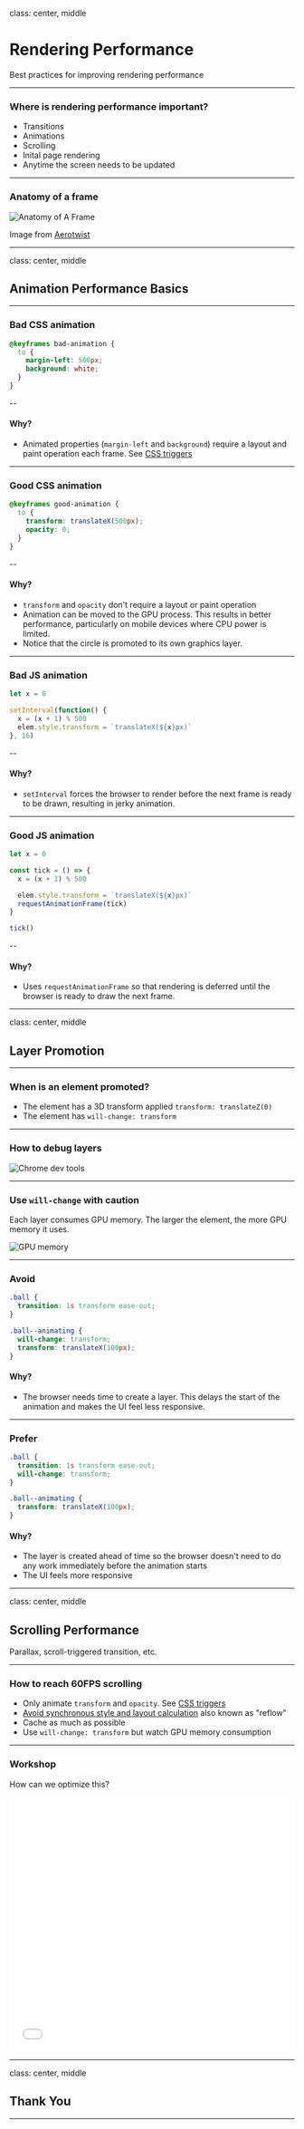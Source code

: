 class: center, middle

# Rendering Performance

Best practices for improving rendering performance

---

### Where is rendering performance important?

- Transitions
- Animations
- Scrolling
- Inital page rendering
- Anytime the screen needs to be updated

---

### Anatomy of a frame

![Anatomy of A Frame](img/anatomy-of-a-frame.svg)

Image from [Aerotwist](https://aerotwist.com/blog/the-anatomy-of-a-frame/)

---

class: center, middle

## Animation Performance Basics

---

### Bad CSS animation

```css
@keyframes bad-animation {
  to {
    margin-left: 500px;
    background: white;
  }
}
```

<div class="ball ball--bad-css ball--css" onclick="toggleCSSAnimation(this)"></div>

--

#### Why?

- Animated properties (`margin-left` and `background`) require a layout and paint operation each frame. See [CSS triggers](https://csstriggers.com/)


---

### Good CSS animation

```css
@keyframes good-animation {
  to {
    transform: translateX(500px);
    opacity: 0;
  }
}
```

<div class="ball ball--good-css ball--css" onclick="toggleCSSAnimation(this)"></div>

--

#### Why?

- `transform` and `opacity` don't require a layout or paint operation
- Animation can be moved to the GPU process. This results in better performance, particularly on mobile devices where CPU power is limited.
- Notice that the circle is promoted to its own graphics layer.

---


### Bad JS animation

```js
let x = 0

setInterval(function() {
  x = (x + 1) % 500
  elem.style.transform = `translateX(${x}px)`
}, 16)
```

<div class="ball ball--bad-js ball--js" onclick="toggleBadJSAnimation(this)"></div>

--

#### Why?

- `setInterval` forces the browser to render before the next frame is ready to be drawn, resulting in jerky animation.

---

### Good JS animation

```js
let x = 0

const tick = () => {
  x = (x + 1) % 500

  elem.style.transform = `translateX(${x}px)`
  requestAnimationFrame(tick)
}

tick()
```

<div class="ball ball--good-js ball--js" onclick="toggleGoodJSAnimation(this)"></div>

--

#### Why?

- Uses `requestAnimationFrame` so that rendering is deferred until the browser is ready to draw the next frame.

---

class: center, middle

## Layer Promotion

---

### When is an element promoted?

  - The element has a 3D transform applied `transform: translateZ(0)`
  - The element has `will-change: transform`



---

### How to debug layers

![Chrome dev tools](img/layer-promotion.png)


---

### Use `will-change` with caution

Each layer consumes GPU memory. The larger the element, the more GPU memory it uses.

![GPU memory](img/gpu-memory.png)


---

### Avoid

```css
.ball {
  transition: 1s transform ease-out;
}

.ball--animating {
  will-change: transform;
  transform: translateX(100px);
}
```

#### Why?

- The browser needs time to create a layer. This delays the start of the animation and makes the UI feel less responsive.

---

### Prefer

```css
.ball {
  transition: 1s transform ease-out;
  will-change: transform;
}

.ball--animating {
  transform: translateX(100px);
}
```

#### Why?

- The layer is created ahead of time so the browser doesn't need to do any work immediately before the animation starts
- The UI feels more responsive

---

class: center, middle

## Scrolling Performance

Parallax, scroll-triggered transition, etc.

---

### How to reach 60FPS scrolling

- Only animate `transform` and `opacity`. See [CSS triggers](https://csstriggers.com/)
- [Avoid synchronous style and layout calculation](https://gist.github.com/paulirish/5d52fb081b3570c81e3a) also known as "reflow"
- Cache as much as possible
- Use `will-change: transform` but watch GPU memory consumption

---

### Workshop

How can we optimize this?

<iframe
  height='450'
  scrolling='no'
  title='yxBgwL'
  src='//codepen.io/peterhry/embed/yxBgwL/?height=450&theme-id=0&default-tab=result&embed-version=2'
  frameborder='no'
  allowtransparency='true'
  allowfullscreen='true' style='width: 100%;'>See the Pen
  <a href='https://codepen.io/peterhry/pen/yxBgwL/'>yxBgwL</a> by Peter Hrynkow (<a href='https://codepen.io/peterhry'>@peterhry</a>) on <a href='https://codepen.io'>CodePen</a>.
</iframe>

---

class: center, middle


## Thank You

---
